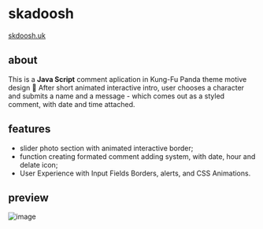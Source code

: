 # skadoosh

[skdoosh.uk](http://www.skdoosh.uk)

## about

This is a **Java Script** comment aplication in Kung-Fu Panda theme motive design 🐼 After short animated interactive intro, 
user chooses a character and submits a name and a message - which comes out as a styled comment, with date and time attached.


## features

* slider photo section with animated interactive border;
* function creating formated comment adding system, with date, hour and delate icon;
* User Experience with Input Fields Borders, alerts, and CSS Animations.

## preview

![image](https://skdoosh.uk/p4.png)


